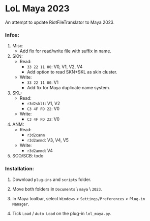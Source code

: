# LoL Maya 2023
An attempt to update RiotFileTranslator to Maya 2023.

### Infos:
1. Misc:
    - Add fix for read/write file with suffix in name.
2. SKN: 
    - Read: 
        - `33 22 11 00`: V0, V1, V2, V4
        - Add option to read SKN+SKL as skin cluster.
    - Write: 
        - `33 22 11 00`: V1
        - Add fix for Maya duplicate name system.
3. SKL:
    - Read: 
        - `r3d2sklt`: V1, V2
        - `C3 4F FD 22`: V0
    - Write:
        - `C3 4F FD 22`: V0
4. ANM:
    - Read: 
        - `r3d2canm`
        - `r3d2anmd`: V3, V4, V5
    - Write:
        - `r3d2anmd`: V4
5. SCO/SCB: todo



### Installation:

1. Download `plug-ins` and `scripts` folder.

2. Move both folders in `Documents` \ `maya` \ `2023`.

3. In Maya toolbar, select `Windows` > `Settings/Preferences` > `Plug-in Manager`.

4. Tick `Load` / `Auto Load` on the plug-in `lol_maya.py`.
